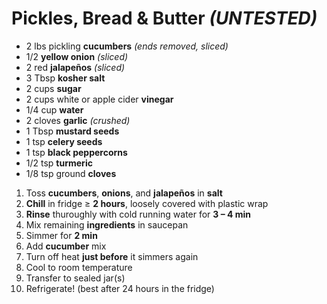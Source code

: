 # Pickles, Bread & Butter *(UNTESTED)*

* 2 lbs pickling **cucumbers** *(ends removed, sliced)*
* 1/2 **yellow onion** *(sliced)*
* 2 red **jalapeños** *(sliced)*
* 3 Tbsp **kosher salt**
* 2 cups **sugar**
* 2 cups white or apple cider **vinegar**
* 1/4 cup **water**
* 2 cloves **garlic** *(crushed)*
* 1 Tbsp **mustard seeds**
* 1 tsp **celery seeds**
* 1 tsp **black peppercorns**
* 1/2 tsp **turmeric**
* 1/8 tsp ground **cloves**

1. Toss **cucumbers**, **onions**, and **jalapeños** in **salt**
1. **Chill** in fridge ≥ **2 hours**, loosely covered with plastic wrap
1. **Rinse** thuroughly with cold running water for **3 – 4 min**
1. Mix remaining **ingredients** in saucepan
1. Simmer for **2 min**
1. Add **cucumber** mix
1. Turn off heat **just before** it simmers again
1. Cool to room temperature
1. Transfer to sealed jar(s)
1. Refrigerate! (best after 24 hours in the fridge)

